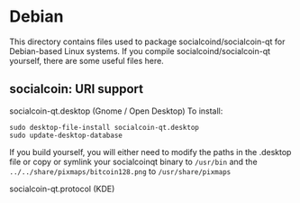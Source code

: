 
Debian
====================
This directory contains files used to package socialcoind/socialcoin-qt
for Debian-based Linux systems. If you compile socialcoind/socialcoin-qt yourself, there are some useful files here.

## socialcoin: URI support ##


socialcoin-qt.desktop  (Gnome / Open Desktop)
To install:

	sudo desktop-file-install socialcoin-qt.desktop
	sudo update-desktop-database

If you build yourself, you will either need to modify the paths in
the .desktop file or copy or symlink your socialcoinqt binary to `/usr/bin`
and the `../../share/pixmaps/bitcoin128.png` to `/usr/share/pixmaps`

socialcoin-qt.protocol (KDE)

